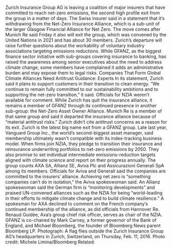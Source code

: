 Zurich Insurance Group AG is leaving a coalition of major insurers that have committed to reach net-zero emissions, the second high profile exit from the group in a matter of days.
The Swiss insurer said in a statement that it’s withdrawing from the Net-Zero Insurance Alliance, which is a sub-unit of the larger Glasgow Financial Alliance for Net Zero. The move comes after Munich Re said Friday it also will exit the group, which was convened by the United Nations in 2021 and has about 30 members.
Zurich’s departure will raise further questions about the workability of voluntary industry associations targeting emissions reductions. While GFANZ, as the biggest finance sector initiative with sub-groups covering insurance to banking, has raised the awareness among senior executives about the need to address climate change, some members have complained it adds an administrative burden and may expose them to legal risks.
Companies That Form Global Climate Alliances Need Antitrust Guidance: Experts
In its statement, Zurich said it plans to support customers in their transition to clean energy. “We continue to remain fully committed to our sustainability ambitions and to supporting the net-zero transition,” it said.
Officials for NZIA weren’t available for comment.
While Zurich has quit the insurance alliance, it remains a member of GFANZ through its continued presence in another sub-group: the Net-Zero Asset Owner Alliance. Munich Re is a member of that same group and said it departed the insurance alliance because of “material antitrust risks.” Zurich didn’t cite antitrust concerns as a reason for its exit.
Zurich is the latest big name exit from a GFANZ group. Late last year, Vanguard Group Inc., the world’s second-biggest asset manager, said membership ultimately wasn’t compatible with its index-tracking business model.
When firms join NZIA, they pledge to transition their insurance and reinsurance underwriting portfolios to net-zero emissions by 2050. They also promise to set individual intermediate emissions-reduction targets aligned with climate science and report on their progress annually.
The group counts AXA SA, Allianz SE, Aviva Plc and Assicurazioni Generali SpA among its members. Officials for Aviva and Generali said the companies are committed to the insurers’ alliance. Achieving net zero is “something companies can’t do in isolation,” the Aviva spokeswoman said.
An Allianz spokeswoman said the German firm is “monitoring developments” and praised UN-convened alliances such as the NZIA for being “world-leading in their efforts to mitigate climate change and to build climate resilience.”
A spokesman for AXA declined to comment on the French company’s continued membership of the alliance, as did officials from Hannover Re. Renaud Guidée, Axa’s group chief risk officer, serves as chair of the NZIA.
GFANZ is co-chaired by Mark Carney, a former governor of the Bank of England, and Michael Bloomberg, the founder of Bloomberg News parent Bloomberg LP.
Photograph: A flag flies outside the Zurich Insurance Group AG’s headquarters in Zurich, Switzerland, on Thursday, Feb. 11, 2016. Photo credit: Michele Limina/Bloomberg
Related: